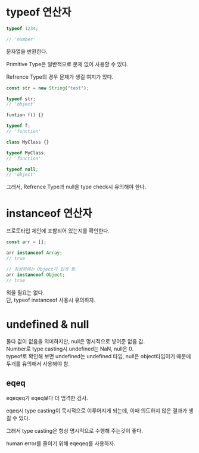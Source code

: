 # typeof 연산자

```javascript
typeof 1234;

// 'number'
```

문자열을 반환한다.

Primitive Type은 일반적으로 문제 없이 사용할 수 있다.

Refrence Type의 경우 문제가 생길 여지가 있다.

```javascript
const str = new String("test");

typeof str;
// 'object'

funtion f() {}

typeof f;
// 'function'

class MyClass {}

typeof MyClass;
// 'function'

typeof null;
// 'object'

```

그래서, Refrence Type과 null을 type check시 유의해야 한다.

# instanceof 연산자

프로토타입 체인에 포함되어 있는지를 확인한다.

```javascript
const arr = [];

arr instanceof Array;
// true

// 최상위에는 Object가 있게 됨.
arr instanceof Object;
// true
```

외울 필요는 없다.  
단, typeof instanceof 사용시 유의하자.

# undefined & null

둘다 값이 없음을 의미하지만, null은 명시적으로 넣어준 없음 값.  
Number로 type casting시 undefined는 NaN, null은 0.  
typeof로 확인해 보면 undefined는 undefined 타입, null은 object타입이기 때문에 두개를 유의해서 사용해야 함.

## eqeq

eqeqeq가 eqeq보다 더 엄격한 검사.

eqeq시 type casting이 묵시적으로 이루어지게 되는데, 이때 의도하지 않은 결과가 생길 수 있다.

그래서 type casting은 항상 명시적으로 수행해 주는것이 좋다.

human error를 줄이기 위해 eqeqeq를 사용하자.
